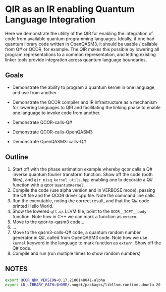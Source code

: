 # QIR as an IR enabling Quantum Language Integration
Here we demonstrate the utility of the QIR for enabling the integration of code from available quantum programming languages. Ideally, if one had quantum library code written in OpenQASM3, it should be usable / callable from Q# or QCOR, for example. The QIR makes this possible by lowering all program representations to a common representation, and letting existing linker tools provide integration across quantum language boundaries. 

## Goals

- Demonstrate the ability to program a quantum kernel in one language, and use from another. 

- Demonstrate the QCOR compiler and IR infrastructure as a mechanism for lowering languages to QIR and facilitating the linking phase to enable one language to invoke code from another.

- Demonstrate QCOR-calls-Q#

- Demonstrate QCOR-calls-OpenQASM3

- Demonstrate OpenQASM3-calls-Q#

## Outline

1. Start off with the phase estimation example whereby qcor calls a Q# inverse quantum fourier transform function. Show off the code (both files), and `qir_nisq_kernel_utils.hpp` enabling one to decorate a Q# function with a qcor `QuantumKernel`.
2. Compile the code (use alpha version and in VERBOSE mode), passing the Q# file and the QCOR driver cpp file. Note the command line calls.
3. Run the executable, noting the correct result, and that the Q# code printed Hello World. 
4. Show the lowered `qft.qs` LLVM file, point to the `QCOR__IQFT__body` function. Note how in C++ we can mark a function as `extern`. 
5. Move to the qcor-to-qasm3 code...
6. ...
7. Move to the qasm3-calls-Q# code, a quantum random number generator in Q#, called from OpenQASM3 code. Note how we use `kernel` keyword in the language to mark function as `extern`. Show off the Q# code. 
8. Compile and run (run multiple times to show random numbers)

## NOTES

```bash
export QCOR_QDK_VERSION=0.17.2106148041-alpha
export LD_LIBRARY_PATH=$HOME/.nuget/packages/libllvm.runtime.ubuntu.20.04-x64/11.0.0/runtimes/ubuntu.20.04-x64/native
```